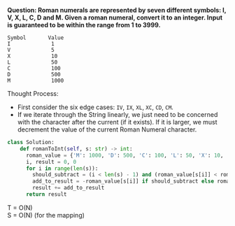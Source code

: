 <b>Question: Roman numerals are represented by seven different symbols: I, V, X, L, C, D and M. Given a roman numeral, convert it to an integer. Input is guaranteed to be within the range from 1 to 3999.</b>
```
Symbol       Value
I             1
V             5
X             10
L             50
C             100
D             500
M             1000
```

Thought Process:
* First consider the six edge cases: `IV`, `IX`, `XL`, `XC`, `CD`, `CM`.
* If we iterate through the String linearly, we just need to be concerned with the character after the current (if it exists). If it is larger, we must decrement the value of the current Roman Numeral character.

```python
class Solution:
    def romanToInt(self, s: str) -> int:
      roman_value = {'M': 1000, 'D': 500, 'C': 100, 'L': 50, 'X': 10, 'V': 5, 'I': 1}      
      i, result = 0, 0
      for i in range(len(s)):
        should_subtract = (i < len(s) - 1) and (roman_value[s[i]] < roman_value[s[i+1]])
        add_to_result = -roman_value[s[i]] if should_subtract else roman_value[s[i]]
        result += add_to_result
      return result
```

T = O(N)  
S = O(N) (for the mapping)
